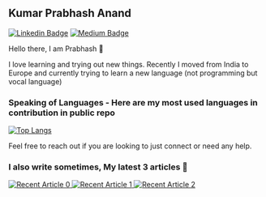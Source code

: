 ## Kumar Prabhash Anand

[![Linkedin Badge](https://img.shields.io/badge/-LinkedIn-blue?style=flat-square&logo=Linkedin&logoColor=white&link=https://linkedin.com/in/kumarprabhashanand/)](https://linkedin.com/in/kumarprabhashanand/)
[![Medium Badge](https://img.shields.io/badge/-Medium-black?style=flat-square&logo=Medium&logoColor=white&link=http://medium.com/@kumarprabhashanand/)](http://medium.com/@kumarprabhashanand/)

Hello there, I am Prabhash 👋

I love learning and trying out new things. Recently I moved from India to Europe and currently trying to learn a new language (not programming but vocal language)

### Speaking of Languages - Here are my most used languages in contribution in public repo

[![Top Langs](https://github-readme-stats.vercel.app/api/top-langs/?username=kumarprabhashanand&theme=dark&layout=compact)](https://github.com/anuraghazra/github-readme-stats)

Feel free to reach out if you are looking to just connect or need any help.

### I also write sometimes, My latest 3 articles 👀
<a target="_blank" href="https://github-readme-medium-recent-article.vercel.app/medium/@kumarprabhashanand/0"><img src="https://github-readme-medium-recent-article.vercel.app/medium/@kumarprabhashanand/0" alt="Recent Article 0">
<a target="_blank" href="https://github-readme-medium-recent-article.vercel.app/medium/@kumarprabhashanand/1"><img src="https://github-readme-medium-recent-article.vercel.app/medium/@kumarprabhashanand/1" alt="Recent Article 1">
<a target="_blank" href="https://github-readme-medium-recent-article.vercel.app/medium/@kumarprabhashanand/2"><img src="https://github-readme-medium-recent-article.vercel.app/medium/@kumarprabhashanand/2" alt="Recent Article 2">


<!--
**kumarprabhashanand/kumarprabhashanand** is a ✨ _special_ ✨ repository because its `README.md` (this file) appears on your GitHub profile.

Here are some ideas to get you started:

- 🔭 I’m currently working on ...
- 🌱 I’m currently learning ...
- 👯 I’m looking to collaborate on ...
- 🤔 I’m looking for help with ...
- 💬 Ask me about ...
- 📫 How to reach me: ...
- 😄 Pronouns: ...
- ⚡ Fun fact: ...
-->
